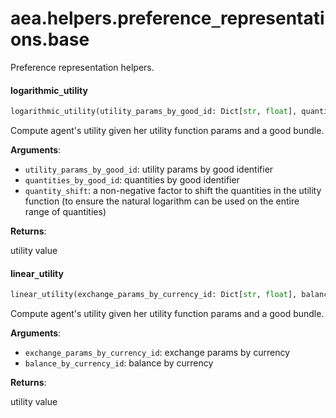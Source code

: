 <a name="aea.helpers.preference_representations.base"></a>
# aea.helpers.preference`_`representations.base

Preference representation helpers.

<a name="aea.helpers.preference_representations.base.logarithmic_utility"></a>
#### logarithmic`_`utility

```python
logarithmic_utility(utility_params_by_good_id: Dict[str, float], quantities_by_good_id: Dict[str, int], quantity_shift: int = 100) -> float
```

Compute agent's utility given her utility function params and a good bundle.

**Arguments**:

- `utility_params_by_good_id`: utility params by good identifier
- `quantities_by_good_id`: quantities by good identifier
- `quantity_shift`: a non-negative factor to shift the quantities in the utility function (to
ensure the natural logarithm can be used on the entire range of quantities)

**Returns**:

utility value

<a name="aea.helpers.preference_representations.base.linear_utility"></a>
#### linear`_`utility

```python
linear_utility(exchange_params_by_currency_id: Dict[str, float], balance_by_currency_id: Dict[str, int]) -> float
```

Compute agent's utility given her utility function params and a good bundle.

**Arguments**:

- `exchange_params_by_currency_id`: exchange params by currency
- `balance_by_currency_id`: balance by currency

**Returns**:

utility value

